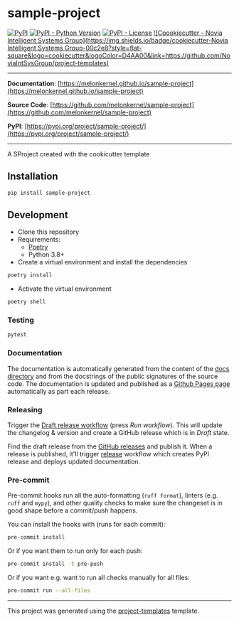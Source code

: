 # sample-project

[![PyPI](https://img.shields.io/pypi/v/sample-project?style=flat-square)](https://pypi.python.org/pypi/sample-project/)
[![PyPI - Python Version](https://img.shields.io/pypi/pyversions/sample-project?style=flat-square)](https://pypi.python.org/pypi/sample-project/)
[![PyPI - License](https://img.shields.io/pypi/l/sample-project?style=flat-square)](https://pypi.python.org/pypi/sample-project/)
[![Coookiecutter - Novia Intelligent Systems Group](https://img.shields.io/badge/cookiecutter-Novia Intelligent Systems Group-00c2e8?style=flat-square&logo=cookiecutter&logoColor=D4AA00&link=https://github.com/NoviaIntSysGroup/project-templates)](https://github.com/NoviaIntSysGroup/project-templates)


---

**Documentation**: [https://melonkernel.github.io/sample-project](https://melonkernel.github.io/sample-project)

**Source Code**: [https://github.com/melonkernel/sample-project](https://github.com/melonkernel/sample-project)

**PyPI**: [https://pypi.org/project/sample-project/](https://pypi.org/project/sample-project/)

---

A SProject created with the cookicutter template

## Installation

```sh
pip install sample-project
```

## Development

* Clone this repository
* Requirements:
  * [Poetry](https://python-poetry.org/)
  * Python 3.8+
* Create a virtual environment and install the dependencies

```sh
poetry install
```

* Activate the virtual environment

```sh
poetry shell
```

### Testing

```sh
pytest
```

### Documentation

The documentation is automatically generated from the content of the [docs directory](https://github.com/melonkernel/sample-project/tree/main/docs) and from the docstrings
 of the public signatures of the source code. The documentation is updated and published as a [Github Pages page](https://pages.github.com/) automatically as part each release.

### Releasing

Trigger the [Draft release workflow](https://github.com/melonkernel/sample-project/actions/workflows/draft_release.yml)
(press _Run workflow_). This will update the changelog & version and create a GitHub release which is in _Draft_ state.

Find the draft release from the
[GitHub releases](https://github.com/melonkernel/sample-project/releases) and publish it. When
 a release is published, it'll trigger [release](https://github.com/melonkernel/sample-project/blob/main/.github/workflows/release.yml) workflow which creates PyPI
 release and deploys updated documentation.

### Pre-commit

Pre-commit hooks run all the auto-formatting (`ruff format`), linters (e.g. `ruff` and `mypy`), and other quality
 checks to make sure the changeset is in good shape before a commit/push happens.

You can install the hooks with (runs for each commit):

```sh
pre-commit install
```

Or if you want them to run only for each push:

```sh
pre-commit install -t pre-push
```

Or if you want e.g. want to run all checks manually for all files:

```sh
pre-commit run --all-files
```

---

This project was generated using the [project-templates](https://github.com/NoviaIntSysGroup/project-templates) template.
